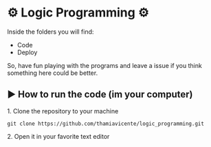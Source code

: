 # :gear: Logic Programming :gear:

<p>Inside the folders you will find:</p>

- Code
- Deploy

<p>So, have fun playing with the programs and leave a issue if you think something here could be better.</p>

## :arrow_forward: How to run the code (im your computer)
<p>1. Clone the repository to your machine</p>

```
git clone https://github.com/thamiavicente/logic_programming.git
```
<p>2. Open it in your favorite text editor</p>
